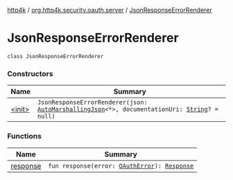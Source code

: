 [http4k](../../index.md) / [org.http4k.security.oauth.server](../index.md) / [JsonResponseErrorRenderer](./index.md)

# JsonResponseErrorRenderer

`class JsonResponseErrorRenderer`

### Constructors

| Name | Summary |
|---|---|
| [&lt;init&gt;](-init-.md) | `JsonResponseErrorRenderer(json: `[`AutoMarshallingJson`](../../org.http4k.format/-auto-marshalling-json/index.md)`<*>, documentationUri: `[`String`](https://kotlinlang.org/api/latest/jvm/stdlib/kotlin/-string/index.html)`? = null)` |

### Functions

| Name | Summary |
|---|---|
| [response](response.md) | `fun response(error: `[`OAuthError`](../-o-auth-error/index.md)`): `[`Response`](../../org.http4k.core/-response/index.md) |
